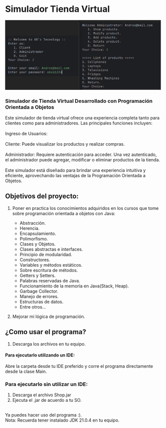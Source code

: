 # Simulador Tienda Virtual

![Imagen de Muestra](./images/imagenMuestra.png)

### Simulador de Tienda Virtual Desarrollado con Programación Orientada a Objetos

Este simulador de tienda virtual ofrece una experiencia completa tanto para clientes como para administradores. Las principales funciones incluyen:
<br>
<br>
Ingreso de Usuarios:
<br>
<br>
Cliente: Puede visualizar los productos y realizar compras.
<br>
<br>
Administrador: Requiere autenticación para acceder. Una vez autenticado, el administrador puede agregar, modificar o eliminar productos de la tienda.
<br>
<br>
Este simulador está diseñado para brindar una experiencia intuitiva y eficiente, aprovechando las ventajas de la Programación Orientada a Objetos.
<br>
    
## Objetivos del proyecto:
1. Poner en practica los conocimientos adquiridos en los cursos que tome sobre
programación orientada a objetos con Java:
    
    - Abstracción.
    - Herencia.
    - Encapsulamiento.
    - Polimorfismo.
    - Clases y Objetos.
    - Clases abstractas e interfaces.
    - Principio de modularidad.
    - Constructores.
    - Variables y métodos estáticos.
    - Sobre escritura de métodos.
    - Getters y Setters.
    - Palabras reservadas de Java.
    - Funcionamiento de la memoria en Java(Stack, Heap).
    - Garbage Collector.
    - Manejo de errores.
    - Estructuras de datos.
    - Entre otros...
      <br>
2. Mejorar mi lógica de programación.

## ¿Como usar el programa?
1. Descarga los archivos en tu equipo.

#### Para ejecutarlo utilizando un IDE:
Abre la carpeta desde tu IDE preferido y corre el programa directamente
desde la clase Main.

### Para ejecutarlo sin utilizar un IDE:
1. Descarga el archivo Shop.jar
2. Ejecuta el .jar de acuerdo a tu SO.
<br>
Ya puedes hacer uso del programa :).
<br>
Nota: Recuerda tener instalado JDK 21.0.4 en tu equipo.
